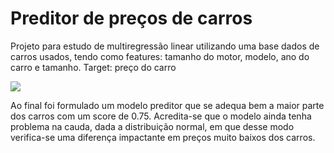 # Preditor de preços de carros
Projeto para estudo de multiregressão linear utilizando uma base dados de carros usados, 
tendo como features: tamanho do motor, modelo, ano do carro e tamanho. 
Target: preço do carro

<img src=[https://i.ibb.co/z7GBR4N/graf.png]/>

Ao final foi formulado um modelo preditor que se adequa bem a maior parte dos carros com um score de 0.75. Acredita-se que o modelo ainda tenha problema na cauda, dada a distribuição normal, em que desse modo verifica-se uma diferença impactante em preços muito baixos dos carros. 

